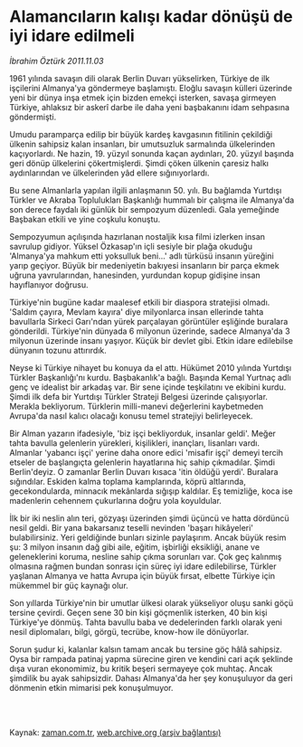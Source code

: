 # Alamancıların kalışı kadar dönüşü de iyi idare edilmeli

*İbrahim Öztürk 2011.11.03*

<td class="columnist-detail">
<p>1961 yılında savaşın dili olarak Berlin Duvarı yükselirken, Türkiye de ilk işçilerini Almanya'ya göndermeye başlamıştı. Eloğlu savaşın külleri üzerinde yeni bir dünya inşa etmek için bizden emekçi isterken, savaşa girmeyen Türkiye, ahlaksız bir askerî darbe ile daha yeni başbakanını idam sehpasına göndermişti.</p>
<p>
<div id="haberMetinDiv">
<p>Umudu paramparça edilip bir büyük kardeş kavgasının fitilinin çekildiği ülkenin sahipsiz kalan insanları, bir umutsuzluk sarmalında ülkelerinden kaçıyorlardı. Ne hazin, 19. yüzyıl sonunda kaçan aydınları, 20. yüzyıl başında geri dönüp ülkelerini çökertmişlerdi. Şimdi çöken ülkenin çaresiz halkı aydınlarından ve ülkelerinden yâd ellere sığınıyorlardı.
<p>Bu sene Almanlarla yapılan ilgili anlaşmanın 50. yılı. Bu bağlamda Yurtdışı Türkler ve Akraba Toplulukları Başkanlığı hummalı bir çalışma ile Almanya'da son derece faydalı iki günlük bir sempozyum düzenledi. Gala yemeğinde Başbakan etkili ve yine coşkulu konuştu.
<p>Sempozyumun açılışında hazırlanan nostaljik kısa filmi izlerken insan savrulup gidiyor. Yüksel Özkasap'ın içli sesiyle bir plağa okuduğu 'Almanya'ya mahkum etti yoksulluk beni...' adlı türküsü insanın yüreğini yarıp geçiyor. Büyük bir medeniyetin bakıyesi insanların bir parça ekmek uğruna yavrularından, hanesinden, yurdundan kopup gidişine insan hayıflanıyor doğrusu.
<p>Türkiye'nin bugüne kadar maalesef etkili bir diaspora stratejisi olmadı. 'Saldım çayıra, Mevlam kayıra' diye milyonlarca insan ellerinde tahta bavullarla Sirkeci Garı'ndan yürek parçalayan görüntüler eşliğinde buralara gönderildi. Türkiye'nin dünyada 6 milyonun üzerinde, sadece Almanya'da 3 milyonun üzerinde insanı yaşıyor. Küçük bir devlet gibi. Etkin idare edilebilse dünyanın tozunu attırırdık.
<p>Neyse ki Türkiye nihayet bu konuya da el attı. Hükümet 2010 yılında Yurtdışı Türkler Başkanlığı'nı kurdu. Başbakanlık'a bağlı. Başında Kemal Yurtnaç adlı genç ve idealist bir arkadaş var. Bir sene içinde teşkilatını ve ekibini kurdu. Şimdi ilk defa bir Yurtdışı Türkler Strateji Belgesi üzerinde çalışıyorlar. Merakla bekliyorum. Türklerin milli-manevi değerlerini kaybetmeden Avrupa'da nasıl kalıcı olacağı konusu temel stratejiyi belirleyecek. 
<p>Bir Alman yazarın ifadesiyle, 'biz işçi bekliyorduk, insanlar geldi'. Meğer tahta bavulla gelenlerin yürekleri, kişilikleri, inançları, lisanları vardı. Almanlar 'yabancı işçi' yerine daha onore edici 'misafir işçi' demeyi tercih etseler de başlangıçta gelenlerin hayatlarına hiç sahip çıkmadılar. Şimdi Berlin'deyiz. O zamanlar Berlin Duvarı kısaca 'itin öldüğü yerdi'. Buralara sığındılar. Eskiden kalma toplama kamplarında, köprü altlarında, gecekondularda, minnacık mekânlarda sığışıp kaldılar. Eş temizliğe, koca ise madenlerin cehennem çukurlarına doğru yola koyuldular.
<p>İlk bir iki neslin alın teri, gözyaşı üzerinden şimdi üçüncü ve hatta dördüncü nesil geldi. Bir yana bakarsanız teselli nevinden 'başarı hikâyeleri' bulabilirsiniz. Yeri geldiğinde bunları sizinle paylaşırım. Ancak büyük resim şu: 3 milyon insanın dağ gibi aile, eğitim, işbirliği eksikliği, anane ve geleneklerini koruma, nesline sahip çıkma sorunları var. Çok geç kalınmış olmasına rağmen bundan sonrası için süreç iyi idare edilebilirse, Türkler yaşlanan Almanya ve hatta Avrupa için büyük fırsat, elbette Türkiye için mükemmel bir güç kaynağı olur. 
<p>Son yıllarda Türkiye'nin bir umutlar ülkesi olarak yükseliyor oluşu sanki göçü tersine çevirdi. Geçen sene 30 bin kişi göçmenlik isterken, 40 bin kişi Türkiye'ye dönmüş. Tahta bavullu baba ve dedelerinden farklı olarak yeni nesil diplomaları, bilgi, görgü, tecrübe, know-how ile dönüyorlar.
<p>Sorun şudur ki, kalanlar kalsın tamam ancak bu tersine göç hâlâ sahipsiz. Oysa bir rampada patinaj yapma sürecine giren ve kendini cari açık şeklinde dışa vuran ekonomimiz, bu kritik beşeri sermayeye çok muhtaç. Ancak şimdilik bu ayak sahipsizdir. Dahası Almanya'da her şey konuşuluyor da geri dönmenin etkin mimarisi pek konuşulmuyor. </p></p></p></p></p></p></p></p></p></div>
</p>


<p><br>
		 </br></p></td>

Kaynak: [zaman.com.tr](http://zaman.com.tr/yazar.do?yazino=1197838), [web.archive.org (arşiv bağlantısı)](http://web.archive.org/web/20120310012949/http://www.zaman.com.tr/yazar.do?yazino=1197838)
